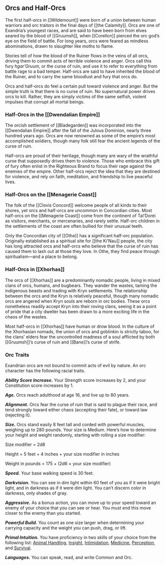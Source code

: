 ## Orcs and Half-Orcs

The first half-orcs in [[Wildemount]] were born of a union between human warriors and orc traitors in the final days of [[the Calamity]]. Orcs are one of Exandria’s youngest races, and are said to have been born from elves seared by the blood of [[Gruumsh]], when [[Corellon]] pierced the orc god’s eye on the field of battle. For long years, orcs were feared as mindless abominations, drawn to slaughter like moths to flame.

Stories tell of how the blood of the Ruiner flows in the veins of all orcs, driving them to commit acts of terrible violence and anger. Orcs call this fury _hgar’Gruum_, or the curse of ruin, and use it to refer to everything from battle rage to a bad temper. Half-orcs are said to have inherited the blood of the Ruiner, and to carry the same bloodlust and fury that orcs do.

Orcs and half-orcs do feel a certain pull toward violence and anger. But the simple truth is that there is no curse of ruin. No supernatural power drives orcs to kill. Rather, they are simply victims of the same selfish, violent impulses that corrupt all mortal beings.

### Half-Orcs in the [[Dwendalian Empire]]

The orcish settlement of [[Bladegarden]] was incorporated into the [[Dwendalian Empire]] after the fall of the Julous Dominion, nearly three hundred years ago. Orcs are now renowned as some of the empire’s most accomplished soldiers, though many folk still fear the ancient legends of the curse of ruin.

Half-orcs are proud of their heritage, though many are wary of the wrathful curse that supposedly drives them to violence. Those who embrace this gift of fury often enlist in the Righteous Brand to focus their rage against the enemies of the empire. Other half-orcs reject the idea that they are destined for violence, and rely on faith, meditation, and friendship to live peaceful lives.

### Half-Orcs on the [[Menagerie Coast]]

The folk of the [[Clovis Concord]] welcome people of all kinds to their shores, yet orcs and half-orcs are uncommon in Concordian cities. Most half-orcs on the [[Menagerie Coast]] come from the continent of Tal’Dorei as visitors, merchants, or mercenaries, and rarely settle. Half-orc children in the settlements of the coast are often bullied for their unusual teeth.

Only the Concordian city of [[Othe]] has a significant half-orc population. Originally established as a spiritual site for [[the Ki’Nau]] people, the city has long attracted orcs and half-orcs who believe that the curse of ruin has caused them to lash out at those they love. In Othe, they find peace through spiritualism—and a place to belong.

### Half-Orcs in [[Xhorhas]]

The orcs of [[Xhorhas]] are a predominantly nomadic people, living in mixed clans of orcs, humans, and bugbears. They wander the wastes, taming the indigenous beasts and trading with Kryn settlements. The relationship between the orcs and the Kryn is relatively peaceful, though many nomadic orcs are angered when Kryn souls are reborn in orc bodies. These orcs nonetheless readily accept Kryn into their roving clans, seeing it as a point of pride that a city dweller has been drawn to a more exciting life in the chaos of the wastes.

Most half-orcs in [[Xhorhas]] have human or drow blood. In the culture of the Xhorhasian nomads, the union of orcs and goblinkin is strictly taboo, for the clans’ elders fear the uncontrolled madness of a soul afflicted by both [[Gruumsh]]’s curse of ruin and [[Bane]]’s curse of strife.

### Orc Traits

Exandrian orcs are not bound to commit acts of evil by nature. An orc character has the following racial traits.

_**Ability Score Increase.**_ Your Strength score increases by 2, and your Constitution score increases by 1.

_**Age.**_ Orcs reach adulthood at age 16, and live up to 80 years.

_**Alignment.**_ Orcs fear the curse of ruin that is said to plague their race, and tend strongly toward either chaos (accepting their fate), or toward law (rejecting it).

_**Size.**_ Orcs stand easily 8 feet tall and corded with powerful muscles, weighing up to 280 pounds. Your size is Medium. Here’s how to determine your height and weight randomly, starting with rolling a size modifier:

Size modifier = 2d8

Height = 5 feet + 4 inches + your size modifier in inches

Weight in pounds = 175 + (2d6 × your size modifier)

_**Speed.**_ Your base walking speed is 30 feet.

_**Darkvision.**_ You can see in dim light within 60 feet of you as if it were bright light, and in darkness as if it were dim light. You can’t discern color in darkness, only shades of gray.

_**Aggressive.**_ As a bonus action, you can move up to your speed toward an enemy of your choice that you can see or hear. You must end this move closer to the enemy than you started.

_**Powerful Build.**_ You count as one size larger when determining your carrying capacity and the weight you can push, drag, or lift.

_**Primal Intuition.**_ You have proficiency in two skills of your choice from the following list: [Animal Handling](https://www.dndbeyond.com/compendium/rules/basic-rules/using-ability-scores#AnimalHandling), [Insight](https://www.dndbeyond.com/compendium/rules/basic-rules/using-ability-scores#Insight), [Intimidation](https://www.dndbeyond.com/compendium/rules/basic-rules/using-ability-scores#Intimidation), [Medicine](https://www.dndbeyond.com/compendium/rules/basic-rules/using-ability-scores#Medicine), [Perception](https://www.dndbeyond.com/compendium/rules/basic-rules/using-ability-scores#Perception), and [Survival](https://www.dndbeyond.com/compendium/rules/basic-rules/using-ability-scores#Survival).

_**Languages.**_ You can speak, read, and write Common and Orc.